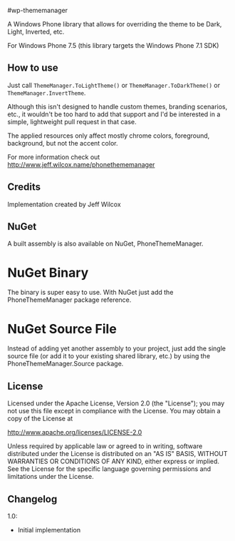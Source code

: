 #wp-thememanager

A Windows Phone library that allows for overriding the theme to be Dark, Light, Inverted, etc.


For Windows Phone 7.5 (this library targets the Windows Phone 7.1 SDK)

## How to use

Just call `ThemeManager.ToLightTheme()` or `ThemeManager.ToDarkTheme()` or `ThemeManager.InvertTheme`.

Although this isn't designed to handle custom themes, branding scenarios, etc., it wouldn't be too hard to add that support and I'd be interested in a simple, lightweight pull request in that case.

The applied resources only affect mostly chrome colors, foreground, background, but not the accent color.

For more information check out http://www.jeff.wilcox.name/phonethememanager

## Credits

Implementation created by Jeff Wilcox

## NuGet

A built assembly is also available on NuGet, PhoneThemeManager.

# NuGet Binary

The binary is super easy to use. With NuGet just add the PhoneThemeManager package reference.

# NuGet Source File

Instead of adding yet another assembly to your project, just add the single source file (or add it to your existing shared library, etc.) by using the PhoneThemeManager.Source package.

## License

Licensed under the Apache License, Version 2.0 (the "License");
you may not use this file except in compliance with the License.
You may obtain a copy of the License at

   http://www.apache.org/licenses/LICENSE-2.0

Unless required by applicable law or agreed to in writing, software
distributed under the License is distributed on an "AS IS" BASIS,
WITHOUT WARRANTIES OR CONDITIONS OF ANY KIND, either express or implied.
See the License for the specific language governing permissions and
limitations under the License.

## Changelog

1.0:

* Initial implementation
